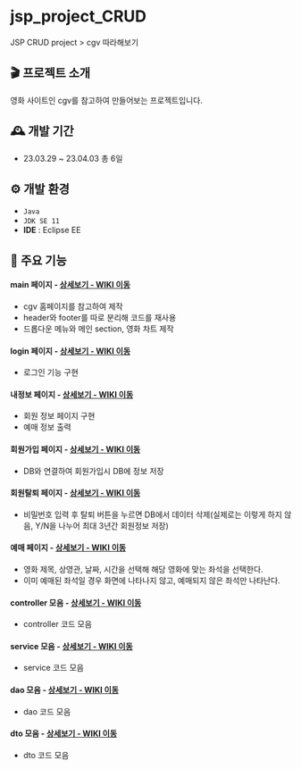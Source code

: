 # jsp_project_CRUD
JSP CRUD project > cgv 따라해보기

## 🎬 프로젝트 소개
영화 사이트인 cgv를 참고하여 만들어보는 프로젝트입니다.

## 🕰️ 개발 기간
* 23.03.29 ~ 23.04.03 총 6일

## ⚙️ 개발 환경
- `Java`
- `JDK SE 11`
- **IDE** : Eclipse EE

## 📌 주요 기능
#### main 페이지 - <a href="https://github.com/moon335/jsp_project_CRUD/wiki/%EB%A9%94%EC%9D%B8-%ED%99%94%EB%A9%B4" >상세보기 - WIKI 이동</a>
- cgv 홈페이지를 참고하여 제작
- header와 footer를 따로 분리해 코드를 재사용
- 드롭다운 메뉴와 메인 section, 영화 차트 제작
#### login 페이지 - <a href="https://github.com/moon335/jsp_project_CRUD/wiki/login-%ED%99%94%EB%A9%B4" >상세보기 - WIKI 이동</a>
- 로그인 기능 구현

#### 내정보 페이지 - <a href="https://github.com/moon335/jsp_project_CRUD/wiki/MyInfoPage" >상세보기 - WIKI 이동</a>
- 회원 정보 페이지 구현
- 예매 정보 출력

#### 회원가입 페이지 - <a href="https://github.com/moon335/jsp_project_CRUD/wiki/%ED%9A%8C%EC%9B%90%EA%B0%80%EC%9E%85-%ED%8E%98%EC%9D%B4%EC%A7%80" >상세보기 - WIKI 이동</a>
- DB와 연결하여 회원가입시 DB에 정보 저장

#### 회원탈퇴 페이지 - <a href="https://github.com/moon335/jsp_project_CRUD/wiki/%ED%9A%8C%EC%9B%90-%ED%83%88%ED%87%B4-%ED%8E%98%EC%9D%B4%EC%A7%80" >상세보기 - WIKI 이동</a>
- 비밀번호 입력 후 탈퇴 버튼을 누르면 DB에서 데이터 삭제(실제로는 이렇게 하지 않음, Y/N을 나누어 최대 3년간 회원정보 저장)

#### 예매 페이지 - <a href="https://github.com/moon335/jsp_project_CRUD/wiki/%EC%98%88%EB%A7%A4-%ED%8E%98%EC%9D%B4%EC%A7%80" >상세보기 - WIKI 이동</a>
- 영화 제목, 상영관, 날짜, 시간을 선택해 해당 영화에 맞는 좌석을 선택한다.
- 이미 예매된 좌석일 경우 화면에 나타나지 않고, 예매되지 않은 좌석만 나타난다.

#### controller 모음 - <a href="https://github.com/moon335/jsp_project_CRUD/wiki/Controller-%EB%AA%A8%EC%9D%8C" >상세보기 - WIKI 이동</a>
- controller 코드 모음

#### service 모음 - <a href="https://github.com/moon335/jsp_project_CRUD/wiki/service-%EC%BD%94%EB%93%9C-%EB%AA%A8%EC%9D%8C" >상세보기 - WIKI 이동</a>
- service 코드 모음

#### dao 모음 - <a href="https://github.com/moon335/jsp_project_CRUD/wiki/dao-%EC%BD%94%EB%93%9C-%EB%AA%A8%EC%9D%8C" >상세보기 - WIKI 이동</a>
- dao 코드 모음

#### dto 모음 - <a href="https://github.com/moon335/jsp_project_CRUD/wiki/dto-%EC%BD%94%EB%93%9C%EB%AA%A8%EC%9D%8C" >상세보기 - WIKI 이동</a>
- dto 코드 모음
